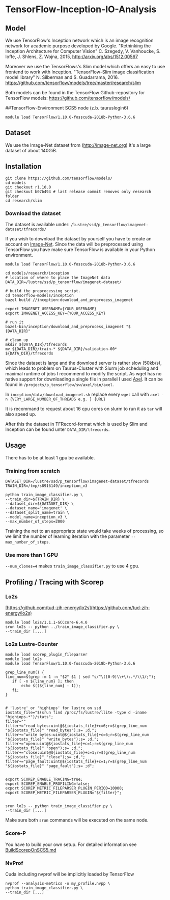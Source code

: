 # TensorFlow-Inception-IO-Analysis

##  Model
We use TensorFlow's Inception network which is an image recognition network for academic purpose developed by Google.
"Rethinking the Inception Architecture for Computer Vision"  C. Szegedy, V. Vanhoucke, S. Ioffe, J. Shlens, Z. Wojna, 2015, http://arxiv.org/abs/1512.00567

Moreover we use the TensorFlows's Slim model which offers an easy to use frontend to work with Inception.
"TensorFlow-Slim image classification model library" N. Silberman and S. Guadarrama, 2016. https://github.com/tensorflow/models/tree/master/research/slim 

Both models can be found in the TensorFlow Github-repository for TensorFlow models: https://github.com/tensorflow/models/

##TensorFlow-Environment
SCS5 node (z.b. tauruslogin6)
```
module load TensorFlow/1.10.0-fosscuda-2018b-Python-3.6.6
```

## Dataset
We use the Image-Net dataset from (http://image-net.org) 
It's a large dataset of about 140GiB.

## Installation
```    
git clone https://github.com/tensorflow/models/
cd models 
git checkout r1.10.0
git checkout b07b494 # last release commit removes only research folder
cd research/slim
```

### Download the dataset	
The dataset is available under: `/lustre/ssd/p_tensorflow/imagenet-dataset/tfrecords/`

If you wish to download the dataset by yourself you have to create an account on [Image-Net](http://image-net.org/).
Since the data will be preprocessed using TensorFlow you have make sure TensorFlow is available in your Python environment. 


```
module load TensorFlow/1.10.0-fosscuda-2018b-Python-3.6.6

cd models/research/inception
# location of where to place the ImageNet data
DATA_DIR=/lustre/ssd/p_tensorflow/imagenet-dataset/

# build the preprocessing script.
cd tensorflow-models/inception
bazel build //inception:download_and_preprocess_imagenet

export IMAGENET_USERNAME={YOUR_USERNAME}
export IMAGENET_ACCESS_KEY={YOUR_ACCESS_KEY}

# run it
bazel-bin/inception/download_and_preprocess_imagenet "$
{DATA_DIR}"

# clean up
mkdir ${DATA_DIR}/tfrecords
mv ${DATA_DIR}/train-* ${DATA_DIR}/validation-00* ${DATA_DIR}/tfrecords
```
Since the dataset is large and the download server is rather slow (50kb/s), which leads to problem on Taurus-Cluster with Slurm job scheduling and maximal runtime of jobs I recommend to modify the script.
As wget has no native support for downloading a single file in parallel I used [Axel](https://github.com/axel-download-accelerator/axel). It can be found in `/projects/p_tensorflow/sw/axel/bin/axel`.

In `inception/data/download_imagenet.sh` replace every `wget` call  with 
`axel -n {VERY_LARGE_NUMBER_OF_THREADS e.g. } {URL}`

It is recommand to request about 16 cpu cores on slurm to run it as `tar` will also speed up.

After this the  dataset in TFRecord-format which is used by Slim and Inception can be found unter `DATA_DIR/tfrecords`.
	
## Usage
There has to be at least 1 gpu be available.

### Training from scratch
```
DATASET_DIR=/lustre/ssd/p_tensorflow/imagenet-dataset/tfrecords
TRAIN_DIR=/tmp/s8916149/inception_v3

python train_image_classifier.py \
--train_dir=${TRAIN_DIR} \
--dataset_dir=${DATASET_DIR} \
--dataset_name='imagenet' \
--dataset_split_name=train \
--model_name=inception_v3 \
--max_number_of_steps=2000
```

Training the net to an appropriate state would take weeks of processing, so we limit the number of learning iteration with the parameter `--max_number_of_steps`.

### Use more than 1 GPU
`--num_clones=4` makes `train_image_classifier.py` to use 4 gpu.

## Profiling / Tracing with Scorep
### Lo2s
[https://github.com/tud-zih-energy/lo2s](https://github.com/tud-zih-energy/lo2s)

```
module load lo2s/1.1.1-GCCcore-6.4.0
srun lo2s -- python ../train_image_classifier.py \
--train_dir [....]
```

### Lo2s Lustre-Counter
```
module load scorep_plugin_fileparser
module load lo2s
module load TensorFlow/1.10.0-fosscuda-2018b-Python-3.6.6
 
grep_line_num() {
line_num=$(grep -m 1 -n "$2" $1 | sed "s/^\([0-9]\\+\):.*/\\1/;");
   if [ -n ${line_num} ]; then
       echo $((${line_num} - 1));
   fi;
}
 
 
# 'lustre' or 'highiops' for lustre on ssd
iostats_file="$(srun find /proc/fs/lustre/llite -type d -iname "highiops-*")/stats";
filter=""
filter+="read bytes:uint@${iostats_file}+c=6;r=$(grep_line_num "${iostats_file}" "read_bytes");s= ;d,";
filter+="write bytes:uint@${iostats_file}+c=6;r=$(grep_line_num "${iostats_file}" "write_bytes");s= ;d,";
filter+="open:uint@${iostats_file}+c=1;r=$(grep_line_num "${iostats_file}" "open");s= ;d,";
filter+="close:uint@${iostats_file}+c=1;r=$(grep_line_num "${iostats_file}" "close");s= ;d,";
filter+="page_fault:uint@${iostats_file}+c=1;r=$(grep_line_num "${iostats_file}" "page_fault");s= ;d";

 
export SCOREP_ENABLE_TRACING=true;
export SCOREP_ENABLE_PROFILING=false;
export SCOREP_METRIC_FILEPARSER_PLUGIN_PERIOD=10000;
export SCOREP_METRIC_FILEPARSER_PLUGIN="${filter}";
 

srun lo2s -- python train_image_classifier.py \
--train_dir [....]
```
Make sure both `srun` commands will be executed on the same node.

### Score-P
You have to build your own setup. For detailed information see [BuildScorepOnSCS5.md](BuildScorepOnSCS5.md)

### NvProf
Cuda including nvprof will be implicitly loaded by TensorFlow
```
nvprof --analysis-metrics -o my_profile.nvpp \
python train_image_classifier.py \
--train_dir [...]
```
